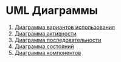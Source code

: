 # UML Диаграммы

1. [Диаграмма вариантов использования](https://github.com/todoer-dev/specifications/blob/master/Documentation/Diagrams/UseCase/Use_Case.md)
2. [Диаграмма активности](https://github.com/todoer-dev/specifications/blob/master/Documentation/Diagrams/Activity/Activity.md)
3. [Диаграмма последовательности](https://github.com/todoer-dev/specifications/blob/master/Documentation/Diagrams/Sequence/Sequence.md)
4. [Диаграмма состояний](https://github.com/todoer-dev/specifications/blob/master/Documentation/Diagrams/State/State.md)
5. [Диаграмма компонентов]()
